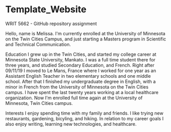 # Template_Website
WRIT 5662 - GitHub repository assignment

Hello, name is Melissa.  I'm currently enrolled at the University of Minnesota on the Twin Cities Campus, and just starting a Masters program in Scientific and Technical Communication.  

Education
I grew up in the Twin Cities, and started my college career at Minnesota State University, Mankato.  I was a full time student there for three years, and studied Secondary Education, and French.  Right after 09/11/19 I moved to Le Mans, France where I worked for one year as an Assistant English Teacher in two elementary schools and one middle school.  After that I finished my undergraduate degree in English, with a minor in French from the University of Minnesota on the Twin Cities campus.  I have spent the last twenty years working at a local healthcare organization.  Now I'm enrolled full time again at the University of Minnesota, Twin Cities campus.

Interests
I enjoy spending time with my family and friends.  I like trying new restaurants, gardening, bicyling, and hiking.  In relation to my career goals I also enjoy writing, learning new technologies, and healthcare.         
